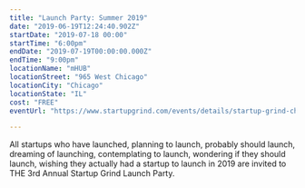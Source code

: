 ```yaml
---
title: "Launch Party: Summer 2019"
date: "2019-06-19T12:24:40.902Z"
startDate: "2019-07-18 00:00"
startTime: "6:00pm"
endDate: "2019-07-19T00:00:00.000Z"
endTime: "9:00pm"
locationName: "mHUB"
locationStreet: "965 West Chicago"
locationCity: "Chicago"
locationState: "IL"
cost: "FREE"
eventUrl: "https://www.startupgrind.com/events/details/startup-grind-chicago-presents-launch-party-summer-2019/#/"

---
```


All startups who have launched, planning to launch, probably should launch, dreaming of launching, contemplating to launch, wondering if they should launch, wishing they actually had a startup to launch in 2019 are invited to THE 3rd Annual Startup Grind Launch Party.

